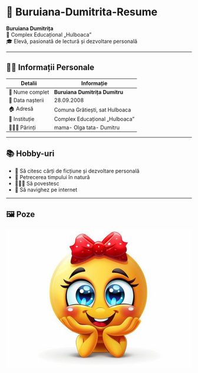 # 📄 Buruiana-Dumitrita-Resume

**Buruiana Dumitrița**  
📍 Complex Educațional „Hulboaca”  
🎓 Elevă, pasionată de lectură și dezvoltare personală

---

## 🧍‍♀️ Informații Personale

| Detalii             | Informație                          |
|---------------------|-------------------------------------|
| 👤 Nume complet      | **Buruiana Dumitrița Dumitru**     |
| 🎂 Data nașterii     | 28.09.2008                         |
| 🏠 Adresă            | Comuna Grătiești, sat Hulboaca     |
| 🏫 Instituție        | Complex Educațional „Hulboaca”     |
| 👨‍👩‍👧 Părinți          | mama- Olga  tata- Dumitru          |
---

## 📚 Hobby-uri

- 📖 Să citesc cărți de ficțiune și dezvoltare personală   
- 🌿 Petrecerea timpului în natură
- 💁🏼‍♀️ Să povestesc
- 📱 Să navighez pe internet 
---

## 🖼️ Poze 


![smile](rtr.jpg)

